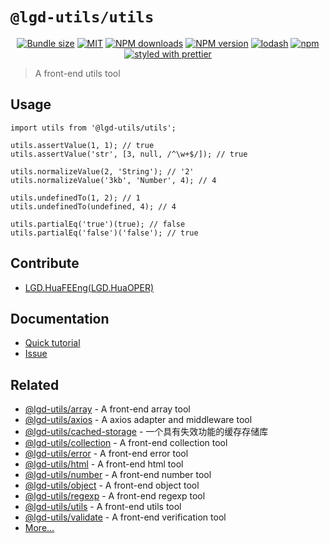 <!--
 * @Author: shiconghua
 * @Alias: LGD.HuaFEEng
 * @Date: 2021-09-09 20:46:45
 * @LastEditTime: 2021-10-21 13:59:35
 * @LastEditors: shiconghua
 * @Description: file content
 * @FilePath: \lgd-utils\packages\utils\README.md
-->
# `@lgd-utils/utils`

<div align="center">

[![Bundle size](https://img.shields.io/bundlephobia/minzip/@lgd-utils/utils.svg)](https://bundlephobia.com/result?p=@lgd-utils/utils)
[![MIT](https://img.shields.io/badge/license-MIT-000000.svg)](https://opensource.org/licenses/MIT/)
[![NPM downloads](https://img.shields.io/npm/dm/@lgd-utils/utils.svg?style=flat)](https://npmjs.org/package/@lgd-utils/utils)
[![NPM version](https://img.shields.io/npm/v/@lgd-utils/utils.svg?style=flat)](https://npmjs.org/package/@lgd-utils/utils)
[![lodash](https://img.shields.io/badge/lodash-4-green.svg)](https://github.com/lodash/lodash)
[![npm](https://img.shields.io/npm/dt/@lgd-utils/utils)](https://www.npmjs.com/package/@lgd-utils/utils)
[![styled with prettier](https://img.shields.io/badge/styled_with-prettier-ff69b4.svg)](https://github.com/prettier/prettier)

</div>

> A front-end utils tool

## Usage

```
import utils from '@lgd-utils/utils';

utils.assertValue(1, 1); // true
utils.assertValue('str', [3, null, /^\w+$/]); // true

utils.normalizeValue(2, 'String'); // '2'
utils.normalizeValue('3kb', 'Number', 4); // 4

utils.undefinedTo(1, 2); // 1
utils.undefinedTo(undefined, 4); // 4

utils.partialEq('true')(true); // false
utils.partialEq('false')('false'); // true
```

## Contribute

- [LGD.HuaFEEng(LGD.HuaOPER)][blog]

## Documentation

- [Quick tutorial](https://github.com/LGDHuaOPER/lgd-utils/tree/main/packages/utils#readme)
- [Issue](https://github.com/LGDHuaOPER/lgd-utils/issues)

## Related

- [@lgd-utils/array](https://github.com/LGDHuaOPER/lgd-utils/tree/main/packages/array) - A front-end array tool
- [@lgd-utils/axios](https://github.com/LGDHuaOPER/lgd-utils/tree/main/packages/axios) - A axios adapter and middleware tool
- [@lgd-utils/cached-storage](https://github.com/LGDHuaOPER/lgd-utils/tree/main/packages/cached-storage) - 一个具有失效功能的缓存存储库
- [@lgd-utils/collection](https://github.com/LGDHuaOPER/lgd-utils/tree/main/packages/collection) - A front-end collection tool
- [@lgd-utils/error](https://github.com/LGDHuaOPER/lgd-utils/tree/main/packages/error) - A front-end error tool
- [@lgd-utils/html](https://github.com/LGDHuaOPER/lgd-utils/tree/main/packages/html) - A front-end html tool
- [@lgd-utils/number](https://github.com/LGDHuaOPER/lgd-utils/tree/main/packages/number) - A front-end number tool
- [@lgd-utils/object](https://github.com/LGDHuaOPER/lgd-utils/tree/main/packages/object) - A front-end object tool
- [@lgd-utils/regexp](https://github.com/LGDHuaOPER/lgd-utils/tree/main/packages/regexp) - A front-end regexp tool
- [@lgd-utils/utils](https://github.com/LGDHuaOPER/lgd-utils/tree/main/packages/utils) - A front-end utils tool
- [@lgd-utils/validate](https://github.com/LGDHuaOPER/lgd-utils/tree/main/packages/validate) - A front-end verification tool
- [More…](https://github.com/LGDHuaOPER/lgd-utils)

[blog]: https://lgdhuaoper.github.io/ '敬昭的博客'
